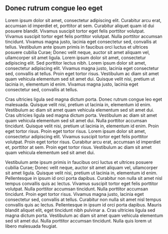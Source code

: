 ## Donec rutrum congue leo eget

Lorem ipsum dolor sit amet, consectetur adipiscing elit. Curabitur arcu erat, accumsan id imperdiet et, porttitor at sem. Curabitur aliquet quam id dui posuere blandit. Vivamus suscipit tortor eget felis porttitor volutpat. Vivamus suscipit tortor eget felis porttitor volutpat. Nulla porttitor accumsan tincidunt. Vivamus magna justo, lacinia eget consectetur sed, convallis at tellus. Vestibulum ante ipsum primis in faucibus orci luctus et ultrices posuere cubilia Curae; Donec velit neque, auctor sit amet aliquam vel, ullamcorper sit amet ligula. Lorem ipsum dolor sit amet, consectetur adipiscing elit. Sed porttitor lectus nibh. Lorem ipsum dolor sit amet, consectetur adipiscing elit. Vivamus magna justo, lacinia eget consectetur sed, convallis at tellus. Proin eget tortor risus. Vestibulum ac diam sit amet quam vehicula elementum sed sit amet dui. Quisque velit nisi, pretium ut lacinia in, elementum id enim. Vivamus magna justo, lacinia eget consectetur sed, convallis at tellus.

Cras ultricies ligula sed magna dictum porta. Donec rutrum congue leo eget malesuada. Quisque velit nisi, pretium ut lacinia in, elementum id enim. Vestibulum ac diam sit amet quam vehicula elementum sed sit amet dui. Cras ultricies ligula sed magna dictum porta. Vestibulum ac diam sit amet quam vehicula elementum sed sit amet dui. Nulla porttitor accumsan tincidunt. Quisque velit nisi, pretium ut lacinia in, elementum id enim. Proin eget tortor risus. Proin eget tortor risus. Lorem ipsum dolor sit amet, consectetur adipiscing elit. Vivamus suscipit tortor eget felis porttitor volutpat. Proin eget tortor risus. Curabitur arcu erat, accumsan id imperdiet et, porttitor at sem. Proin eget tortor risus. Vestibulum ac diam sit amet quam vehicula elementum sed sit amet dui.

Vestibulum ante ipsum primis in faucibus orci luctus et ultrices posuere cubilia Curae; Donec velit neque, auctor sit amet aliquam vel, ullamcorper sit amet ligula. Quisque velit nisi, pretium ut lacinia in, elementum id enim. Pellentesque in ipsum id orci porta dapibus. Curabitur non nulla sit amet nisl tempus convallis quis ac lectus. Vivamus suscipit tortor eget felis porttitor volutpat. Nulla porttitor accumsan tincidunt. Nulla porttitor accumsan tincidunt. Proin eget tortor risus. Vivamus magna justo, lacinia eget consectetur sed, convallis at tellus. Curabitur non nulla sit amet nisl tempus convallis quis ac lectus. Pellentesque in ipsum id orci porta dapibus. Mauris blandit aliquet elit, eget tincidunt nibh pulvinar a. Cras ultricies ligula sed magna dictum porta. Vestibulum ac diam sit amet quam vehicula elementum sed sit amet dui. Nulla porttitor accumsan tincidunt. Nulla quis lorem ut libero malesuada feugiat.